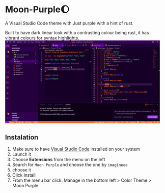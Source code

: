 # Moon-Purple🌔
A Visual Studio Code theme with Just purple with a hint of rust.

Built to have dark linear look with a contrasting colour being rust, it has vibrant colours for syntax highlights.
![screenshot](https://raw.githubusercontent.com/imagineeeinc/Moon-Purple/main/screenshot.png)

## Instalation
1. Make sure to have [Visual Studio Code](https://code.visualstudio.com/) installed on your system
2. Launch it
3. Choose __Extensions__ from the menu on the left
4. Search for `Moon Purple` and choose the one by `imagineee`
5. choose it
6. Click install
7. From the menu bar click: Manage in the bottom left > Color Theme > Moon Purple
